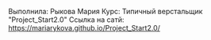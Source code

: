 Выполнила: Рыкова Мария
Курс: Типичный верстальщик "Project_Start2.0"
Ссылка на сатй: https://mariarykova.github.io/Project_Start2.0/
